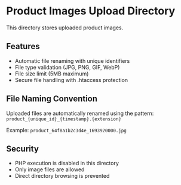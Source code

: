 # Product Images Upload Directory

This directory stores uploaded product images.

## Features
- Automatic file renaming with unique identifiers
- File type validation (JPG, PNG, GIF, WebP)
- File size limit (5MB maximum)
- Secure file handling with .htaccess protection

## File Naming Convention
Uploaded files are automatically renamed using the pattern:
`product_{unique_id}_{timestamp}.{extension}`

Example: `product_64f8a1b2c3d4e_1693920000.jpg`

## Security
- PHP execution is disabled in this directory
- Only image files are allowed
- Direct directory browsing is prevented